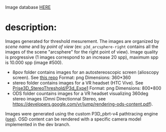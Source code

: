 Image database [HERE](https://pcsbox.univ-littoral.fr/d/14c0dfa2e07148d98b84/)

# description:
Images generated for threshold mesurement. The images are organized by *scene name* and by *point of view* (ex: ``p3d_arcsphere-right`` contains all the images of the scene "arcsphere" for the right point of view). Image quality is progressive (1 images correspond to an increase 20 spp), maximum spp is 10.000 spp (image #500). 

* 8pov folder contains images for an autostereoscopic screen (alioscopy screen). See [this repo](https://github.com/QuentinHuan/Prise3d_StereoThreshold_Alioscopy)
Format: png
Dimensions: 360*360
* stereo folder contains images for a VR headset (HTC Vive). See [Prise3D_StereoThreshold/P3d_Expe1](https://github.com/QuentinHuan/Prise3D_StereoThreshold/tree/main/P3d_Expe1)
Format: png
Dimensions: 800*800
* ODS folder countains images for a VR headset visualizing 360deg stereo images (Omni Directionnal Stereo, see https://developers.google.com/vr/jump/rendering-ods-content.pdf).

Images were generated using the custom P3D_pbrt-v4 pathtracing engine ([see](https://github.com/prise-3d/pbrt-v4)). OSD content can be rendered with a specific camera model implemented in the dev branch.
